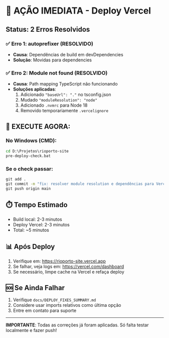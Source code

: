 # 🚨 AÇÃO IMEDIATA - Deploy Vercel

## Status: 2 Erros Resolvidos

### ✅ Erro 1: autoprefixer (RESOLVIDO)
- **Causa**: Dependências de build em devDependencies
- **Solução**: Movidas para dependencies

### ✅ Erro 2: Module not found (RESOLVIDO)
- **Causa**: Path mapping TypeScript não funcionando
- **Soluções aplicadas**:
  1. Adicionado `"baseUrl": "."` no tsconfig.json
  2. Mudado `"moduleResolution": "node"`
  3. Adicionado `.nvmrc` para Node 18
  4. Removido temporariamente `.vercelignore`

## 🚀 EXECUTE AGORA:

### No Windows (CMD):
```cmd
cd D:\Projetos\rioporto-site
pre-deploy-check.bat
```

### Se o check passar:
```cmd
git add .
git commit -m "fix: resolver module resolution e dependências para Vercel"
git push origin main
```

## ⏱️ Tempo Estimado
- Build local: 2-3 minutos
- Deploy Vercel: 2-3 minutos
- Total: ~5 minutos

## 📊 Após Deploy
1. Verifique em: https://rioporto-site.vercel.app
2. Se falhar, veja logs em: https://vercel.com/dashboard
3. Se necessário, limpe cache na Vercel e refaça deploy

## 🆘 Se Ainda Falhar
1. Verifique `docs/DEPLOY_FIXES_SUMMARY.md`
2. Considere usar imports relativos como última opção
3. Entre em contato para suporte

---

**IMPORTANTE**: Todas as correções já foram aplicadas. Só falta testar localmente e fazer push!